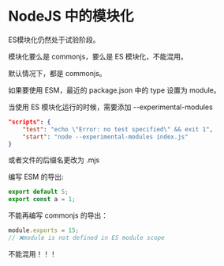 # NodeJS 中的模块化

ES模块化仍然处于试验阶段。

模块化要么是 commonjs，要么是 ES 模块化，不能混用。

默认情况下，都是 commonjs。

如果要使用 ESM，最近的 package.json 中的 type 设置为 module。

当使用 ES 模块化运行的时候，需要添加 --experimental-modules

```json
"scripts": {
    "test": "echo \"Error: no test specified\" && exit 1",
    "start": "node --experimental-modules index.js"
}
```

或者文件的后缀名更改为 .mjs

编写 ESM 的导出:

```js
export default 5;
export const a = 1;
```

不能再编写 commonjs 的导出：

```js
module.exports = 15;
// ❌module is not defined in ES module scope
```

不能混用！！！